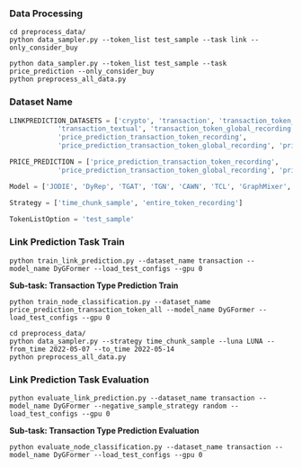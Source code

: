 ### Data Processing 

```{bash}
cd preprocess_data/
python data_sampler.py --token_list test_sample --task link --only_consider_buy

python data_sampler.py --token_list test_sample --task price_prediction --only_consider_buy
python preprocess_all_data.py
```


### Dataset Name

```python 
LINKPREDICTION_DATASETS = ['crypto', 'transaction', 'transaction_token_recording', 'transaction_global', 
            'transaction_textual', 'transaction_token_global_recording', 'transaction_token_all', 
            'price_prediction_transaction_token_recording',
            'price_prediction_transaction_token_global_recording', 'price_prediction_transaction_token_all']

PRICE_PREDICTION = ['price_prediction_transaction_token_recording',
            'price_prediction_transaction_token_global_recording', 'price_prediction_transaction_token_all']

Model = ['JODIE', 'DyRep', 'TGAT', 'TGN', 'CAWN', 'TCL', 'GraphMixer', 'DyGFormer']

Strategy = ['time_chunk_sample', 'entire_token_recording']

TokenListOption = 'test_sample'
```

### Link Prediction Task Train

```{bash}
python train_link_prediction.py --dataset_name transaction --model_name DyGFormer --load_test_configs --gpu 0
```

**Sub-task: Transaction Type Prediction Train**

```{bash}
python train_node_classification.py --dataset_name price_prediction_transaction_token_all --model_name DyGFormer --load_test_configs --gpu 0
```

```{bash}
cd preprocess_data/
python data_sampler.py --strategy time_chunk_sample --luna LUNA --from_time 2022-05-07 --to_time 2022-05-14
python preprocess_all_data.py
```

### Link Prediction Task Evaluation

```{bash}
python evaluate_link_prediction.py --dataset_name transaction --model_name DyGFormer --negative_sample_strategy random --load_test_configs --gpu 0
```

**Sub-task: Transaction Type Prediction Evaluation**

```{bash}
python evaluate_node_classification.py --dataset_name transaction --model_name DyGFormer --load_test_configs --gpu 0
```

